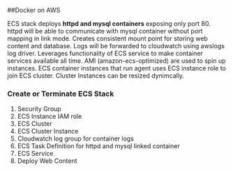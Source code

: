 ##Docker on AWS

ECS stack deploys **httpd and mysql containers** exposing only port 80. httpd will be able to communicate with mysql container without port mapping in link mode. Creates consistent mount point for storing web content and database. Logs will be forwarded to cloudwatch using awslogs log driver. Leverages functionality of ECS service to make container services available all time. AMI (amazon-ecs-optimized) are used to spin up instances. ECS container instances that run agent uses ECS instance role to join ECS cluster. Cluster Instances can be resized dynimcally.

### Create or Terminate ECS Stack
1. Security Group
2. ECS Instance IAM role
3. ECS Cluster
4. ECS Cluster Instance
5. Cloudwatch log group for container logs
6. ECS Task Definition for httpd and mysql linked container
7. ECS Service
8. Deploy Web Content
